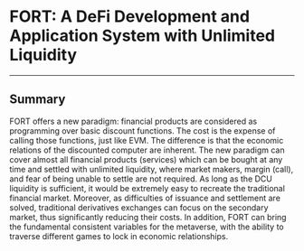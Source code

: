 # FORT: A DeFi Development and Application System with Unlimited Liquidity

---

## Summary

FORT offers a new paradigm: financial products are considered as programming over basic discount functions.
The cost is the expense of calling those functions, just like EVM. The difference
is that the economic relations of the discounted computer are inherent. The new paradigm can
cover almost all financial products (services) which can be bought at any time and settled with
unlimited liquidity, where market makers, margin (call), and fear of being unable to settle are
not required. As long as the DCU liquidity is sufficient, it would be extremely easy to recreate
the traditional financial market. Moreover, as difficulties of issuance and settlement are solved,
traditional derivatives exchanges can focus on the secondary market, thus significantly reducing
their costs. In addition, FORT can bring the fundamental consistent variables for the metaverse,
with the ability to traverse different games to lock in economic relationships.